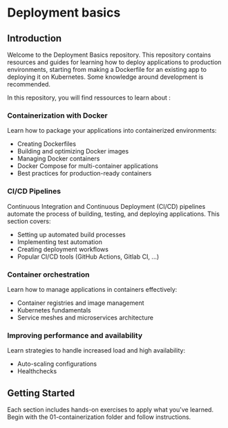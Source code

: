 # Deployment basics

## Introduction

Welcome to the Deployment Basics repository. This repository contains resources and guides for learning how to deploy applications to production environments, starting from making a Dockerfile for an existing app to deploying it on Kubernetes. Some knowledge around development is recommended.

In this repository, you will find ressources to learn about :

### Containerization with Docker

Learn how to package your applications into containerized environments:

- Creating Dockerfiles
- Building and optimizing Docker images
- Managing Docker containers
- Docker Compose for multi-container applications
- Best practices for production-ready containers

### CI/CD Pipelines

Continuous Integration and Continuous Deployment (CI/CD) pipelines automate the process of building, testing, and deploying applications. This section covers:

- Setting up automated build processes
- Implementing test automation
- Creating deployment workflows
- Popular CI/CD tools (GitHub Actions, Gitlab CI, ...)

### Container orchestration

Learn how to manage applications in containers effectively:

- Container registries and image management
- Kubernetes fundamentals
- Service meshes and microservices architecture

### Improving performance and availability

Learn strategies to handle increased load and high availability:

- Auto-scaling configurations
- Healthchecks

## Getting Started

Each section includes hands-on exercises to apply what you've learned. Begin with the 01-containerization folder and follow instructions.
